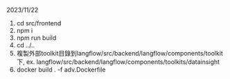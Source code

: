 2023/11/22
1. cd src/frontend
2. npm i
3. npm run build
4. cd ../..
5. 複製外部toolkit目錄到langflow/src/backend/langflow/components/toolkit下, ex. 
langflow/src/backend/langflow/components/toolkits/datainsight
6. docker build . -f adv.Dockerfile